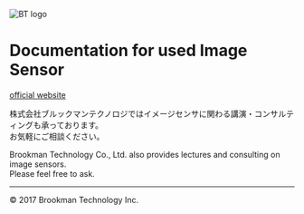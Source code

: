 ![BT logo](http://brookmantech.com/img/logo.png "logo")
# Documentation for used Image Sensor

[official website][website]  


株式会社ブルックマンテクノロジではイメージセンサに関わる講演・コンサルティングも承っております。  
お気軽にご相談ください。

Brookman Technology Co., Ltd. also provides lectures and consulting on image sensors.  
Please feel free to ask.

*****  

© 2017 Brookman Technology Inc.

[website]: http://brookmantech.com/ "Brookman Technology"
